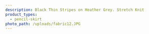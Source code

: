 ```yaml
---
description: Black Thin Stripes on Heather Grey. Stretch Knit
product_types:
  - pencil-skirt
photo_path: /uploads/fabric12.JPG
---
```


